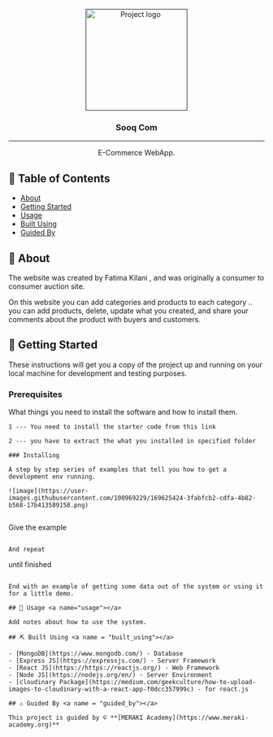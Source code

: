 <p align="center">
  <a href="" rel="noopener">
 <img width=200px height=200px src="https://nationaltoday.com/wp-content/uploads/2021/06/Shopping-Cart-Day-1-360x360.jpg" alt="Project logo"></a>
</p>

<h3 align="center">Sooq Com</h3>

---

<p align="center"> E-Commerce WebApp.
    <br> 
</p>

## 📝 Table of Contents

- [About](#about)
- [Getting Started](#getting_started)
- [Usage](#usage)
- [Built Using](#built_using)
- [Guided By](#guided_by)

## 🧐 About <a name = "about"></a>

The website was created by Fatima Kilani ,  and was originally a consumer to consumer auction site.

On this website you can add categories and products to each category .. you can add products, delete, update what you created, and share your comments about the product with buyers and customers.

## 🏁 Getting Started <a name = "getting_started"></a>

These instructions will get you a copy of the project up and running on your local machine for development and testing purposes.

### Prerequisites

What things you need to install the software and how to install them.

```
1 --- You need to install the starter code from this link 

2 --- you have to extract the what you installed in specified folder 

### Installing

A step by step series of examples that tell you how to get a development env running.

![image](https://user-images.githubusercontent.com/100969229/169625424-3fabfcb2-cdfa-4b82-b568-17b413589158.png)


```
Give the example
```

And repeat

```
until finished
```

End with an example of getting some data out of the system or using it for a little demo.

## 🎈 Usage <a name="usage"></a>

Add notes about how to use the system.

## ⛏️ Built Using <a name = "built_using"></a>

- [MongoDB](https://www.mongodb.com/) - Database
- [Express JS](https://expressjs.com/) - Server Framework
- [React JS](https://https://reactjs.org/) - Web Framework
- [Node JS](https://nodejs.org/en/) - Server Environment
- [cloudinary Package](https://medium.com/geekculture/how-to-upload-images-to-cloudinary-with-a-react-app-f0dcc357999c) - for react.js

## ⚠️ Guided By <a name = "guided_by"></a>

This project is guided by ©️ **[MERAKI Academy](https://www.meraki-academy.org)**

